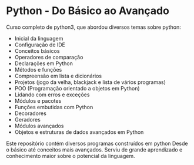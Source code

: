 # Python - Do Básico ao Avançado
Curso completo de python3, que abordou diversos temas sobre python:

- Inicial da linguagem
- Configuração de IDE
- Conceitos básicos
- Operadores de comparação
- Declarações em Python
- Métodos e funções
- Compreensão em lista e dicionários
- Projetos (jogo da velha, blackjack e lista de vários programas)
- POO (Programação orientado a objetos em Python)
- Lidando com erros e exceções
- Módulos e pacotes
- Funções embutidas com Python
- Decoradores
- Geradores
- Módulos avançados
- Objetos e estruturas de dados avançados em Python


Este repositório contém diversos programas construídos em python
Desde o básico até conceitos mais avançados.
Serviu de grande aprendizado e conhecimento maior sobre o potencial da linguagem.